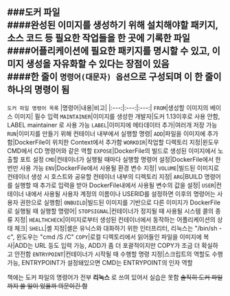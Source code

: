 
###도커 파일  
####완성된 이미지를 생성하기 위해 설치해야할 패키지, 소스 코드 등 필요한 작업들을 한 곳에 기록한 파일  
####어플리케이션에 필요한 패키지를 명시할 수 있고, 이미지 생성을 자유화할 수 있다는 장점이 있음  
####한 줄이 `명령어(대문자) 옵션`으로 구성되며 이 한 줄이 하나의 명령이 됨  
---
`도커 파일 명령어 목록`
|명령어|내용|비고|
|:---:|:---:|:---:|
`FROM`|생성할 이미지의 베이스 이미지| 필수 입력
`MAINTAINER`|이미지를 생성한 개발자|도커 1.13이후로 사용 안함, LABEL maintainer 로 사용 가능
`LABEL`|이미지에 메타데이터 추가|여러개 저장 가능
`RUN`|이미지를 만들기 위해 컨테이너 내부에서 실행할 명령|
`ADD`|파일을 이미지에 추가함|DockerFile이 위치한 Context에서 추가함
`WORKDIR`|작업할 디렉토리 지정|윈도우 CMD에서 CD 명령어와 같은 역할
`EXPOSE`|DockerFile의 빌드로 생성된 이미지에서 노출할 포트 설정
`CMD`|컨테이너가 실행될 때마다 실행할 명령어 설정|DockerFile에서 한 번만 사용 가능
`ENV`|DockerFile에서 사용될 환경 변수 지정|
`VOLUME`|빌드된 이미지로 컨테이너 생성 시 호스트와 공유할 컨테이너 내부의 디렉토리 지정|
`ARG`|BUILD 명령어를 실행할 때 추가로 입력을 받아 DockerFile내에서 사용될 변수의 값을 설정|
`USER`|컨테이너 내에서 사용될 사용자 계정의 이름이나 USERID를 설정하면 이후의 명령어는 사용자 권한으로 실행함|
`ONBUILD`|빌드된 이미지를 기반으로 다른 이미지가 DockerFile로 실행될 때 실행할 명령어|
`STOPSIGNAL`|컨테이너가 정지될 때 사용될 시스템 콜의 종류 지정|
`HEALTHCHECK`|이미지로부터 생성된 컨테이너에서 동작하는 어플리케이션의 상태 체크|
`SHELL`|셸 지정|셸은 유닉스와 대화하기 위한 인터프리터, 리눅스는 "/bin/sh -c", 윈도우는 "cmd /S /C"
`COPY`|로컬 디렉토리에서 읽어들인 파일을 이미지에 복사|ADD는 URL 등도 입력 가능, ADD가 좀 더 포괄적이지만 COPY가 조금 더 확실하고 안전함
`ENTRYPOINT`|컨테이너가 시작될 때 수행할 명령 지정|스크립트의 역할도 수행 가능, ENTRYPOINT가 설정돼있으면 CMD는 ENTRYPOINT의 인자 역할

  
책에는 도커 파일의 명령어가 전부 __리눅스__ 로 쓰여 있어서 실습은 못함 ~~솔직히 도커 파일까지 쓸 일이 있을까 의문이긴 함~~